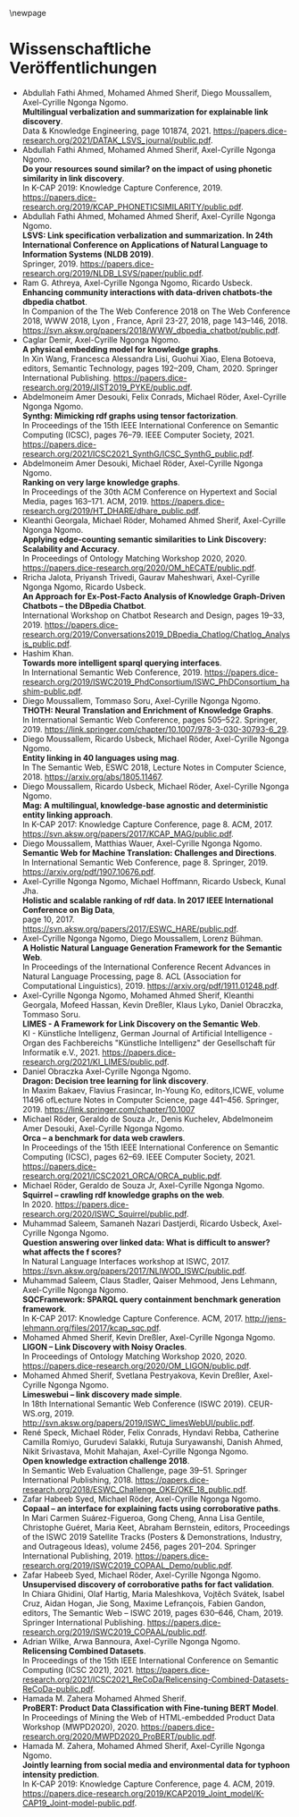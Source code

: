 \newpage

# Wissenschaftliche Veröffentlichungen

- Abdullah Fathi Ahmed, Mohamed Ahmed Sherif, Diego Moussallem, Axel-Cyrille Ngonga Ngomo.  
**Multilingual verbalization and summarization for explainable link discovery**.  
 Data & Knowledge Engineering, page 101874, 2021. https://papers.dice-research.org/2021/DATAK_LSVS_journal/public.pdf.
- Abdullah Fathi Ahmed, Mohamed Ahmed Sherif, Axel-Cyrille Ngonga Ngomo.  
**Do your resources sound similar? on the impact of using phonetic similarity in link discovery**.  
 In K-CAP 2019: Knowledge Capture Conference, 2019. https://papers.dice-research.org/2019/KCAP_PHONETICSIMILARITY/public.pdf.
- Abdullah Fathi Ahmed, Mohamed Ahmed Sherif, Axel-Cyrille Ngonga Ngomo.   
**LSVS: Link specification verbalization and summarization. In 24th International Conference on Applications of Natural Language to Information Systems (NLDB 2019)**.  
 Springer, 2019. https://papers.dice-research.org/2019/NLDB_LSVS/paper/public.pdf.
- Ram G. Athreya, Axel-Cyrille Ngonga Ngomo, Ricardo Usbeck.   
**Enhancing community interactions with data-driven chatbots-the dbpedia chatbot**.  
 In Companion of the The Web Conference 2018 on The Web Conference 2018, WWW 2018, Lyon , France, April 23-27, 2018, page 143–146, 2018. https://svn.aksw.org/papers/2018/WWW_dbpedia_chatbot/public.pdf.
- Caglar Demir, Axel-Cyrille Ngonga Ngomo.   
**A physical embedding model for knowledge graphs**.  
 In Xin Wang, Francesca Alessandra Lisi, Guohui Xiao, Elena Botoeva, editors, Semantic Technology, pages 192–209, Cham, 2020. Springer International Publishing. https://papers.dice-research.org/2019/JIST2019_PYKE/public.pdf.
- Abdelmoneim Amer Desouki, Felix Conrads, Michael Röder, Axel-Cyrille Ngonga Ngomo.   
**Synthg: Mimicking rdf graphs using tensor factorization**.  
 In Proceedings of the 15th IEEE International Conference on Semantic Computing (ICSC), pages 76–79. IEEE Computer Society, 2021. https://papers.dice-research.org/2021/ICSC2021_SynthG/ICSC_SynthG_public.pdf.
- Abdelmoneim Amer Desouki, Michael Röder, Axel-Cyrille Ngonga Ngomo.   
**Ranking on very large knowledge graphs**.  
 In Proceedings of the 30th ACM Conference on Hypertext and Social Media, pages 163–171. ACM, 2019. https://papers.dice-research.org/2019/HT_DHARE/dhare_public.pdf.
- Kleanthi Georgala, Michael Röder, Mohamed Ahmed Sherif, Axel-Cyrille Ngonga Ngomo.   
**Applying edge-counting semantic similarities to Link Discovery: Scalability and Accuracy**.  
 In Proceedings of Ontology Matching Workshop 2020, 2020. https://papers.dice-research.org/2020/OM_hECATE/public.pdf.
- Rricha Jalota, Priyansh Trivedi, Gaurav Maheshwari, Axel-Cyrille Ngonga Ngomo, Ricardo Usbeck.   
**An Approach for Ex-Post-Facto Analysis of Knowledge Graph-Driven Chatbots – the DBpedia Chatbot**.  
 International Workshop on Chatbot Research and Design, pages 19–33, 2019. https://papers.dice-research.org/2019/Conversations2019_DBpedia_Chatlog/Chatlog_Analysis_public.pdf.
- Hashim Khan.   
**Towards more intelligent sparql querying interfaces**.  
 In International Semantic Web Conference, 2019. https://papers.dice-research.org/2019/ISWC2019_PhdConsortium/ISWC_PhDConsortium_hashim-public.pdf.
- Diego Moussallem, Tommaso Soru, Axel-Cyrille Ngonga Ngomo.   
**THOTH: Neural Translation and Enrichment of Knowledge Graphs**.  
 In International Semantic Web Conference, pages 505–522. Springer, 2019. https://link.springer.com/chapter/10.1007/978-3-030-30793-6_29.
- Diego Moussallem, Ricardo Usbeck, Michael Röder, Axel-Cyrille Ngonga Ngomo.   
**Entity linking in 40 languages using mag**.  
 In The Semantic Web, ESWC 2018, Lecture Notes in Computer Science, 2018. https://arxiv.org/abs/1805.11467.
- Diego Moussallem, Ricardo Usbeck, Michael Röder, Axel-Cyrille Ngonga Ngomo.   
**Mag: A multilingual, knowledge-base agnostic and deterministic entity linking approach**.  
 In K-CAP 2017: Knowledge Capture Conference, page 8. ACM, 2017. https://svn.aksw.org/papers/2017/KCAP_MAG/public.pdf.
- Diego Moussallem, Matthias Wauer, Axel-Cyrille Ngonga Ngomo.   
**Semantic Web for Machine Translation: Challenges and Directions**.  
 In International Semantic Web Conference, page 8. Springer, 2019. https://arxiv.org/pdf/1907.10676.pdf.
- Axel-Cyrille Ngonga Ngomo, Michael Hoffmann, Ricardo Usbeck, Kunal Jha.   
**Holistic and scalable ranking of rdf data. In 2017 IEEE International Conference on Big Data**,  
 page 10, 2017. https://svn.aksw.org/papers/2017/ESWC_HARE/public.pdf.
- Axel-Cyrille Ngonga Ngomo, Diego Moussallem, Lorenz Bühman.   
**A Holistic Natural Language Generation Framework for the Semantic Web**.  
 In Proceedings of the International Conference Recent Advances in Natural Language Processing, page 8. ACL (Association for Computational Linguistics), 2019. https://arxiv.org/pdf/1911.01248.pdf.
- Axel-Cyrille Ngonga Ngomo, Mohamed Ahmed Sherif, Kleanthi Georgala, Mofeed Hassan, Kevin Dreßler, Klaus Lyko, Daniel Obraczka, Tommaso Soru.   
**LIMES - A Framework for Link Discovery on the Semantic Web**.  
 KI - Künstliche Intelligenz, German Journal of Artificial Intelligence - Organ des Fachbereichs "Künstliche Intelligenz" der Gesellschaft für Informatik e.V., 2021. https://papers.dice-research.org/2021/KI_LIMES/public.pdf.
- Daniel Obraczka Axel-Cyrille Ngonga Ngomo.   
**Dragon: Decision tree learning for link discovery**.  
 In Maxim Bakaev, Flavius Frasincar, In-Young Ko, editors,ICWE, volume 11496 ofLecture Notes in Computer Science, page 441–456. Springer, 2019. https://link.springer.com/chapter/10.1007
- Michael Röder, Geraldo de Souza Jr., Denis Kuchelev, Abdelmoneim Amer Desouki, Axel-Cyrille Ngonga Ngomo.   
**Orca – a benchmark for data web crawlers**.  
 In Proceedings of the 15th IEEE International Conference on Semantic Computing (ICSC), pages 62–69. IEEE Computer Society, 2021. https://papers.dice-research.org/2021/ICSC2021_ORCA/ORCA_public.pdf.
- Michael Röder, Geraldo de Souza Jr, Axel-Cyrille Ngonga Ngomo.  
**Squirrel – crawling rdf knowledge graphs on the web**.  
In 2020. https://papers.dice-research.org/2020/ISWC_Squirrel/public.pdf.
- Muhammad Saleem, Samaneh Nazari Dastjerdi, Ricardo Usbeck, Axel-Cyrille Ngonga Ngomo.   
**Question answering over linked data: What is difficult to answer? what affects the f scores?**  
 In Natural Language Interfaces workshop at ISWC, 2017. https://svn.aksw.org/papers/2017/NLIWOD_ISWC/public.pdf.
- Muhammad Saleem, Claus Stadler, Qaiser Mehmood, Jens Lehmann, Axel-Cyrille Ngonga Ngomo.  
 **SQCFramework: SPARQL query containment benchmark generation framework**.  
 In K-CAP 2017: Knowledge Capture Conference. ACM, 2017. http://jens-lehmann.org/files/2017/kcap_sqc.pdf.
- Mohamed Ahmed Sherif, Kevin Dreßler, Axel-Cyrille Ngonga Ngomo.   
**LIGON – Link Discovery with Noisy Oracles**.  
 In Proceedings of Ontology Matching Workshop 2020, 2020. https://papers.dice-research.org/2020/OM_LIGON/public.pdf.
- Mohamed Ahmed Sherif, Svetlana Pestryakova, Kevin Dreßler, Axel-Cyrille Ngonga Ngomo.   
**Limeswebui – link discovery made simple**.  
 In 18th International Semantic Web Conference (ISWC 2019). CEUR-WS.org, 2019. http://svn.aksw.org/papers/2019/ISWC_limesWebUI/public.pdf.
- René Speck, Michael Röder, Felix Conrads, Hyndavi Rebba, Catherine Camilla Romiyo, Gurudevi Salakki, Rutuja Suryawanshi, Danish Ahmed, Nikit Srivastava, Mohit Mahajan, Axel-Cyrille Ngonga Ngomo.   
**Open knowledge extraction challenge 2018**.  
 In Semantic Web Evaluation Challenge, page 39–51. Springer International Publishing, 2018. https://papers.dice-research.org/2018/ESWC_Challenge_OKE/OKE_18_public.pdf.
- Zafar Habeeb Syed, Michael Röder, Axel-Cyrille Ngonga Ngomo.   
**Copaal – an interface for explaining facts using corroborative paths**.  
 In Mari Carmen Suárez-Figueroa, Gong Cheng, Anna Lisa Gentile, Christophe Guéret, Maria Keet, Abraham Bernstein, editors, Proceedings of the ISWC 2019 Satellite Tracks (Posters & Demonstrations, Industry, and Outrageous Ideas), volume 2456, pages 201–204. Springer International Publishing, 2019. https://papers.dice-research.org/2019/ISWC2019_COPAAL_Demo/public.pdf.
- Zafar Habeeb Syed, Michael Röder, Axel-Cyrille Ngonga Ngomo.   
**Unsupervised discovery of corroborative paths for fact validation**.  
 In Chiara Ghidini, Olaf Hartig, Maria Maleshkova, Vojtěch Svátek, Isabel Cruz, Aidan Hogan, Jie Song, Maxime Lefrançois, Fabien Gandon, editors, The Semantic Web – ISWC 2019, pages 630–646, Cham, 2019. Springer International Publishing. https://papers.dice-research.org/2019/ISWC2019_COPAAL/public.pdf.
- Adrian Wilke, Arwa Bannoura, Axel-Cyrille Ngonga Ngomo.   
**Relicensing Combined Datasets**.  
 In Proceedings of the 15th IEEE International Conference on Semantic Computing (ICSC 2021), 2021. https://papers.dice-research.org/2021/ICSC2021_ReCoDa/Relicensing-Combined-Datasets-ReCoDa-public.pdf.
- Hamada M. Zahera Mohamed Ahmed Sherif.   
**ProBERT: Product Data Classification with Fine-tuning BERT Model**.  
 In Proceedings of Mining the Web of HTML-embedded Product Data Workshop (MWPD2020), 2020. https://papers.dice-research.org/2020/MWPD2020_ProBERT/public.pdf.
- Hamada M. Zahera, Mohamed Ahmed Sherif, Axel-Cyrille Ngonga Ngomo.   
**Jointly learning from social media and environmental data for typhoon intensity prediction**.  
 In K-CAP 2019: Knowledge Capture Conference, page 4. ACM, 2019. https://papers.dice-research.org/2019/KCAP2019_Joint_model/K-CAP19_Joint-model-public.pdf.
